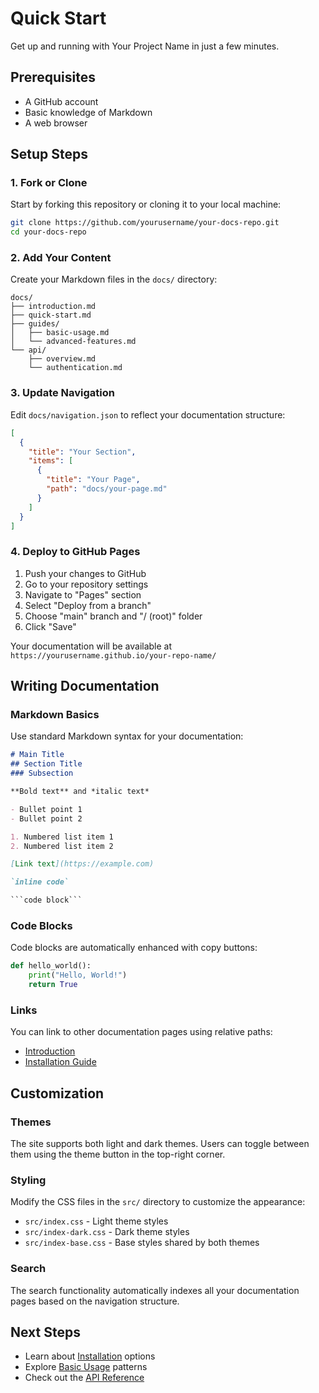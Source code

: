 # Quick Start

Get up and running with Your Project Name in just a few minutes.

## Prerequisites

- A GitHub account
- Basic knowledge of Markdown
- A web browser

## Setup Steps

### 1. Fork or Clone

Start by forking this repository or cloning it to your local machine:

```bash
git clone https://github.com/yourusername/your-docs-repo.git
cd your-docs-repo
```

### 2. Add Your Content

Create your Markdown files in the `docs/` directory:

```
docs/
├── introduction.md
├── quick-start.md
├── guides/
│   ├── basic-usage.md
│   └── advanced-features.md
└── api/
    ├── overview.md
    └── authentication.md
```

### 3. Update Navigation

Edit `docs/navigation.json` to reflect your documentation structure:

```json
[
  {
    "title": "Your Section",
    "items": [
      {
        "title": "Your Page",
        "path": "docs/your-page.md"
      }
    ]
  }
]
```

### 4. Deploy to GitHub Pages

1. Push your changes to GitHub
2. Go to your repository settings
3. Navigate to "Pages" section
4. Select "Deploy from a branch"
5. Choose "main" branch and "/ (root)" folder
6. Click "Save"

Your documentation will be available at `https://yourusername.github.io/your-repo-name/`

## Writing Documentation

### Markdown Basics

Use standard Markdown syntax for your documentation:

```markdown
# Main Title
## Section Title
### Subsection

**Bold text** and *italic text*

- Bullet point 1
- Bullet point 2

1. Numbered list item 1
2. Numbered list item 2

[Link text](https://example.com)

`inline code`

```code block```
```

### Code Blocks

Code blocks are automatically enhanced with copy buttons:

```python
def hello_world():
    print("Hello, World!")
    return True
```

### Links

You can link to other documentation pages using relative paths:

- [Introduction](introduction.md)
- [Installation Guide](installation.md)

## Customization

### Themes

The site supports both light and dark themes. Users can toggle between them using the theme button in the top-right corner.

### Styling

Modify the CSS files in the `src/` directory to customize the appearance:

- `src/index.css` - Light theme styles
- `src/index-dark.css` - Dark theme styles
- `src/index-base.css` - Base styles shared by both themes

### Search

The search functionality automatically indexes all your documentation pages based on the navigation structure.

## Next Steps

- Learn about [Installation](installation.md) options
- Explore [Basic Usage](guides/basic-usage.md) patterns
- Check out the [API Reference](api/overview.md)